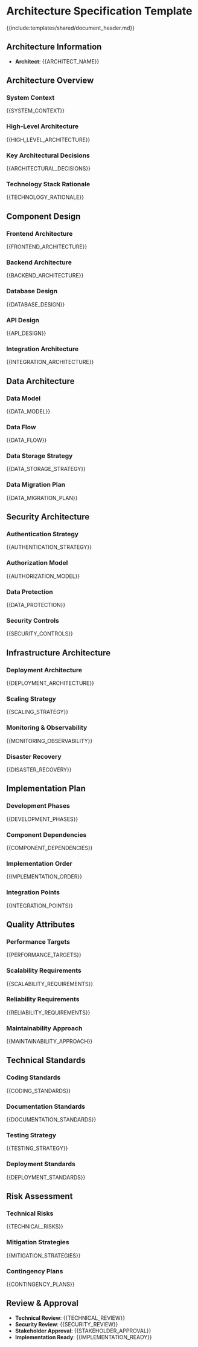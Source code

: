 # Architecture Specification Template

{{include:templates/shared/document_header.md}}

## Architecture Information
- **Architect**: {{ARCHITECT_NAME}}

## Architecture Overview
### System Context
{{SYSTEM_CONTEXT}}

### High-Level Architecture
{{HIGH_LEVEL_ARCHITECTURE}}

### Key Architectural Decisions
{{ARCHITECTURAL_DECISIONS}}

### Technology Stack Rationale
{{TECHNOLOGY_RATIONALE}}

## Component Design
### Frontend Architecture
{{FRONTEND_ARCHITECTURE}}

### Backend Architecture
{{BACKEND_ARCHITECTURE}}

### Database Design
{{DATABASE_DESIGN}}

### API Design
{{API_DESIGN}}

### Integration Architecture
{{INTEGRATION_ARCHITECTURE}}

## Data Architecture
### Data Model
{{DATA_MODEL}}

### Data Flow
{{DATA_FLOW}}

### Data Storage Strategy
{{DATA_STORAGE_STRATEGY}}

### Data Migration Plan
{{DATA_MIGRATION_PLAN}}

## Security Architecture
### Authentication Strategy
{{AUTHENTICATION_STRATEGY}}

### Authorization Model
{{AUTHORIZATION_MODEL}}

### Data Protection
{{DATA_PROTECTION}}

### Security Controls
{{SECURITY_CONTROLS}}

## Infrastructure Architecture
### Deployment Architecture
{{DEPLOYMENT_ARCHITECTURE}}

### Scaling Strategy
{{SCALING_STRATEGY}}

### Monitoring & Observability
{{MONITORING_OBSERVABILITY}}

### Disaster Recovery
{{DISASTER_RECOVERY}}

## Implementation Plan
### Development Phases
{{DEVELOPMENT_PHASES}}

### Component Dependencies
{{COMPONENT_DEPENDENCIES}}

### Implementation Order
{{IMPLEMENTATION_ORDER}}

### Integration Points
{{INTEGRATION_POINTS}}

## Quality Attributes
### Performance Targets
{{PERFORMANCE_TARGETS}}

### Scalability Requirements
{{SCALABILITY_REQUIREMENTS}}

### Reliability Requirements
{{RELIABILITY_REQUIREMENTS}}

### Maintainability Approach
{{MAINTAINABILITY_APPROACH}}

## Technical Standards
### Coding Standards
{{CODING_STANDARDS}}

### Documentation Standards
{{DOCUMENTATION_STANDARDS}}

### Testing Strategy
{{TESTING_STRATEGY}}

### Deployment Standards
{{DEPLOYMENT_STANDARDS}}

## Risk Assessment
### Technical Risks
{{TECHNICAL_RISKS}}

### Mitigation Strategies
{{MITIGATION_STRATEGIES}}

### Contingency Plans
{{CONTINGENCY_PLANS}}

## Review & Approval
- **Technical Review**: {{TECHNICAL_REVIEW}}
- **Security Review**: {{SECURITY_REVIEW}}
- **Stakeholder Approval**: {{STAKEHOLDER_APPROVAL}}
- **Implementation Ready**: {{IMPLEMENTATION_READY}}